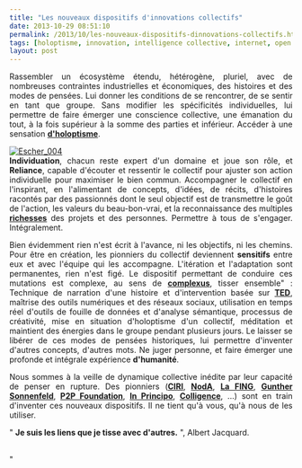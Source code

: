 ```yaml
---
title: "Les nouveaux dispositifs d'innovations collectifs"
date: 2013-10-29 08:51:10
permalink: /2013/10/les-nouveaux-dispositifs-dinnovations-collectifs.html
tags: [holoptisme, innovation, intelligence collective, internet, open innovation, pensée complexe, philosophie, TED]
layout: post
---
```


<p style="text-align: justify">Rassembler un écosystème étendu, hétérogène, pluriel, avec de nombreuses contraintes industrielles et économiques, des histoires et des modes de pensées. Lui donner les conditions de se rencontrer, de se sentir en tant que groupe. Sans modifier les spécificités individuelles, lui permettre de faire émerger une conscience collective, une émanation du tout, à la fois supérieur à la somme des parties et inférieur. Accéder à une sensation <strong><a href="https://gabrielplassat.github.io/transportsdufutur/2011/09/transports-mobilites-quelles-sont-les-5-innovations-qui-peuvent-changer-les-comportements.html" target="_blank">d'holoptisme</a></strong>.</p> <p style="text-align: justify"> <a class="asset-img-link" href="http://aviary.blob.core.windows.net/k-mr6i2hifk4wxt1dp-13102907/20c557e5-fdac-4fe1-9d05-5b822071912a.jpg"><img alt="Escher_004" class="asset  asset-image at-xid-6a0120a66d2ad4970b019b006b7c2d970d" src="/wp-content/uploads/sites/6/old/6a0120a66d2ad4970b019b006b7c2d970d-500wi.jpg" style="margin-left: auto;margin-right: auto" title="Escher_004" /></a><br /><strong>Individuation</strong>, chacun reste expert d'un domaine et joue son rôle, et <strong>Reliance</strong>, capable d'écouter et ressentir le collectif pour ajuster son action individuelle pour maximiser le bien commun. Accompagner le collectif en l'inspirant, en l'alimentant de concepts, d'idées, de récits, d'histoires racontés par des passionnés dont le seul objectif est de transmettre le goût de l'action, les valeurs du beau-bon-vrai, et la reconnaissance des multiples <strong><a href="https://gabrielplassat.github.io/transportsdufutur/2013/05/quelles-sont-vos-vraies-richesses-.html" target="_blank">richesses</a></strong> des projets et des personnes. Permettre à tous de s'engager. Intégralement.</p> <p style="text-align: justify">Bien évidemment rien n'est écrit à l'avance, ni les objectifs, ni les chemins. Pour être en création, les pionniers du collectif deviennent <strong>sensitifs</strong> entre eux et avec l'équipe qui les accompagne. L'itération et l'adaptation sont permanentes, rien n'est figé. Le dispositif permettant de conduire ces mutations est complexe, au sens de <strong><a href="https://gabrielplassat.github.io/transportsdufutur/2011/04/metanote-tdf-11-transports-mobilites-introduction-a-la-pensee-complexe.html" target="_blank">complexus</a></strong>, tisser ensemble" : Technique de narration d'une histoire et d'intervention basée sur <strong><a href="http://www.ted.com/pages/about" target="_blank">TED</a></strong>, maîtrise des outils numériques et des réseaux sociaux, utilisation en temps réel d'outils de fouille de données et d'analyse sémantique, processus de créativité, mise en situation d'holoptisme d'un collectif, méditation et maintient des énergies dans le groupe pendant plusieurs jours. Le laisser se libérer de ces modes de pensées historiques, lui permettre d'inventer d'autres concepts, d'autres mots. Ne juger personne, et faire émerger une profonde et intégrale expérience <strong>d'humanité</strong>.</p> <p style="text-align: justify">Nous sommes à la veille de dynamique collective inédite par leur capacité de penser en rupture. Des pionniers (<strong><a href="http://iric.fr/" target="_blank">CIRI</a></strong>, <strong><a href="http://nod-a.com/" target="_blank">NodA</a></strong>, <strong><a href="http://fing.org/" target="_blank">La FING</a></strong>, <strong><a href="https://designingliteracy.squarespace.com/work-with-me/" target="_blank">Gunther Sonnenfeld</a></strong>, <strong><a href="http://p2pfoundation.net/Main_Page" target="_blank">P2P Foundation</a></strong>, <strong><a href="http://www.inprincipo.com/" target="_blank">In Principo</a></strong>, <strong><a href="http://colligence.fr/fr/" target="_blank">Colligence</a></strong>, ...) sont en train d'inventer ces nouveaux dispositifs. Il ne tient qu'à vous, qu'à nous de les utiliser. </p> <p style="text-align: justify">" <strong>Je suis les liens que je tisse avec d'autres.</strong> ", Albert Jacquard.<br /> </p>"
